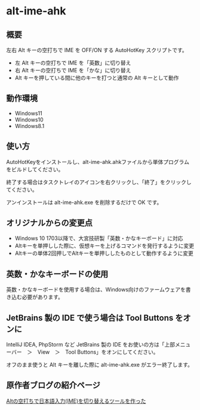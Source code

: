# alt-ime-ahk

## 概要

左右 Alt キーの空打ちで IME を OFF/ON する AutoHotKey スクリプトです。

* 左 Alt キーの空打ちで IME を「英数」に切り替え
* 右 Alt キーの空打ちで IME を「かな」に切り替え
* Alt キーを押している間に他のキーを打つと通常の Alt キーとして動作

## 動作環境

* Windows11
* Windows10
* Windows8.1

## 使い方

AutoHotKeyをインストールし、alt-ime-ahk.ahkファイルから単体プログラムをビルドしてください。

終了する場合はタスクトレイのアイコンを右クリックし、「終了」をクリックしてください。

アンインストールは alt-ime-ahk.exe を削除するだけで OK です。

## オリジナルからの変更点

* Windows 10 1703以降で、大宮技研製「英数・かなキーボード」に対応
* Altキーを単押しした際に、仮想キーを上げるコマンドを発行するように変更
* Altキーの単体2回押しでAltキーを単押ししたものとして動作するように変更

## 英数・かなキーボードの使用

英数・かなキーボードを使用する場合は、Windows向けのファームウェアを書き込む必要があります。

## JetBrains 製の IDE で使う場合は Tool Buttons をオンに

IntelliJ IDEA, PhpStorm など JetBrains 製の IDE をお使いの方は「上部メニューバー　＞　View　＞　Tool Buttons」をオンにしてください。

オフのまま使うと Alt キーを離した際に alt-ime-ahk.exe がエラー終了します。

## 原作者ブログの紹介ページ

[Altの空打ちで日本語入力(IME)を切り替えるツールを作った](http://www.karakaram.com/alt-ime-on-off)
